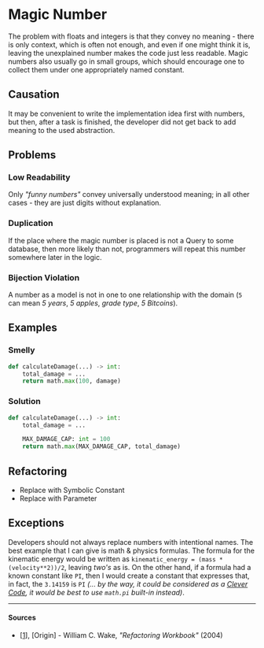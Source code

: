 # Magic Number

The problem with floats and integers is that they convey no meaning - there is only context, which is often not enough, and even if one might think it is, leaving the unexplained number makes the code just less readable. Magic numbers also usually go in small groups, which should encourage one to collect them under one appropriately named constant.

## Causation

It may be convenient to write the implementation idea first with numbers, but then, after a task is finished, the developer did not get back to add meaning to the used abstraction.

## Problems

### **Low Readability**

Only _"funny numbers"_ convey universally understood meaning; in all other cases - they are just digits without explanation.

### **Duplication**

If the place where the magic number is placed is not a Query to some database, then more likely than not, programmers will repeat this number somewhere later in the logic.

### **Bijection Violation**

A number as a model is not in one to one relationship with the domain (`5` can mean _5 years_, _5 apples_, _grade type_, _5 Bitcoins_).

## Examples



### Smelly

```py
def calculateDamage(...) -> int:
    total_damage = ...
    return math.max(100, damage)
```

### Solution

```py
def calculateDamage(...) -> int:
    total_damage = ...

    MAX_DAMAGE_CAP: int = 100
    return math.max(MAX_DAMAGE_CAP, total_damage)
```



## Refactoring

- Replace with Symbolic Constant
- Replace with Parameter

## Exceptions

Developers should not always replace numbers with intentional names. The best example that I can give is math & physics formulas. The formula for the kinematic energy would be written as `kinematic_energy = (mass * (velocity**2))/2`, leaving _two's_ as is. On the other hand, if a formula had a known constant like `PI`, then I would create a constant that expresses that, in fact, the `3.14159` is `PI` _(... by the way, it could be considered as a [Clever Code](./clever-code.md), it would be best to use `math.pi` built-in instead)_.

---

#### Sources

- [[1](#sources)], [Origin] - William C. Wake, _"Refactoring Workbook"_ (2004)
